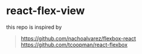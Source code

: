 # react-flex-view

this repo is inspired by

> https://github.com/nachoaIvarez/flexbox-react
> https://github.com/tcoopman/react-flexbox
